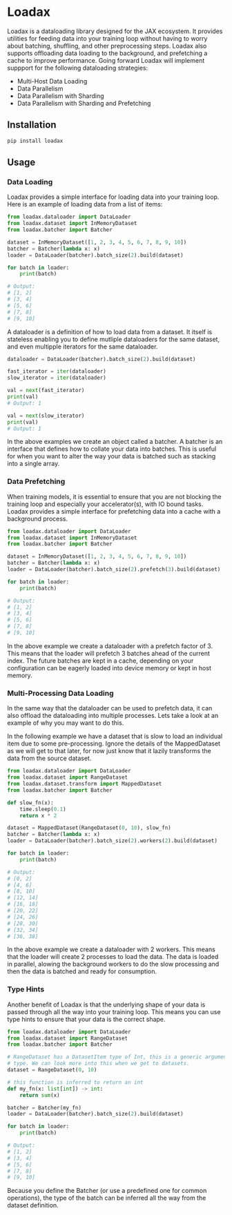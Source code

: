 # Loadax

Loadax is a dataloading library designed for the JAX ecosystem. It provides utilities for feeding data into your training loop without having to worry about batching, shuffling, and other preprocessing steps. Loadax also supports offloading data loading to the background, and prefetching a cache to improve performance. Going forward Loadax will implement suppport for the following dataloading strategies:

- Multi-Host Data Loading
- Data Parallelism
- Data Parallelism with Sharding
- Data Parallelism with Sharding and Prefetching

## Installation

```bash
pip install loadax
```

## Usage

### Data Loading

Loadax provides a simple interface for loading data into your training loop. Here is an example of loading data from a list of items:

```python
from loadax.dataloader import DataLoader
from loadax.dataset import InMemoryDataset
from loadax.batcher import Batcher

dataset = InMemoryDataset([1, 2, 3, 4, 5, 6, 7, 8, 9, 10])
batcher = Batcher(lambda x: x)
loader = DataLoader(batcher).batch_size(2).build(dataset)

for batch in loader:
    print(batch)

# Output:
# [1, 2]
# [3, 4]
# [5, 6]
# [7, 8]
# [9, 10]
```

A dataloader is a definition of how to load data from a dataset. It itself is stateless enabling you to define mutliple dataloaders for the same dataset, and even multipple iterators for the same dataloader.

```python
dataloader = DataLoader(batcher).batch_size(2).build(dataset)

fast_iterator = iter(dataloader)
slow_iterator = iter(dataloader)

val = next(fast_iterator)
print(val)
# Output: 1

val = next(slow_iterator)
print(val)
# Output: 1
```

In the above examples we create an object called a batcher. A batcher is an interface that defines how to collate your data into batches. This is useful for when you want to alter the way your data is batched such as stacking into a single array.

### Data Prefetching

When training models, it is essential to ensure that you are not blocking the training loop and especially your accelerator(s), with IO bound tasks. Loadax provides a simple interface for prefetching data into a cache with a background process.

```python
from loadax.dataloader import DataLoader
from loadax.dataset import InMemoryDataset
from loadax.batcher import Batcher

dataset = InMemoryDataset([1, 2, 3, 4, 5, 6, 7, 8, 9, 10])
batcher = Batcher(lambda x: x)
loader = DataLoader(batcher).batch_size(2).prefetch(3).build(dataset)

for batch in loader:
    print(batch)

# Output:
# [1, 2]
# [3, 4]
# [5, 6]
# [7, 8]
# [9, 10]
```

In the above example we create a dataloader with a prefetch factor of 3. This means that the loader will prefetch 3 batches ahead of the current index. The future batches are kept in a cache, depending on your configuration can be eagerly loaded into device memory or kept in host memory.

### Multi-Processing Data Loading

In the same way that the dataloader can be used to prefetch data, it can also offload the dataloading into multiple processes. Lets take a look at an example of why you may want to do this.

In the following example we have a dataset that is slow to load an individual item due to some pre-processing. Ignore the details of the MappedDataset as we will get to that later, for now just know that it lazily transforms the data from the source dataset.

```python
from loadax.dataloader import DataLoader
from loadax.dataset import RangeDataset
from loadax.dataset.transform import MappedDataset
from loadax.batcher import Batcher

def slow_fn(x):
    time.sleep(0.1)
    return x * 2

dataset = MappedDataset(RangeDataset(0, 10), slow_fn)
batcher = Batcher(lambda x: x)
loader = DataLoader(batcher).batch_size(2).workers(2).build(dataset)

for batch in loader:
    print(batch)

# Output:
# [0, 2]
# [4, 6]
# [8, 10]
# [12, 14]
# [16, 18]
# [20, 22]
# [24, 26]
# [28, 30]
# [32, 34]
# [36, 38]
```

In the above example we create a dataloader with 2 workers. This means that the loader will create 2 processes to load the data. The data is loaded in parallel, alowing the background workers to do the slow processing and then the data is batched and ready for consumption.

### Type Hints

Another benefit of Loadax is that the underlying shape of your data is passed through all the way into your training loop. This means you can use type hints to ensure that your data is the correct shape.

```python
from loadax.dataloader import DataLoader
from loadax.dataset import RangeDataset
from loadax.batcher import Batcher

# RangeDataset has a DatasetItem type of Int, this is a generic argument that can be supplied to any dataset
# type. We can look more into this when we get to datasets.
dataset = RangeDataset(0, 10)

# this function is inferred to return an int
def my_fn(x: list[int]) -> int:
    return sum(x)

batcher = Batcher(my_fn)
loader = DataLoader(batcher).batch_size(2).build(dataset)

for batch in loader:
    print(batch)

# Output:
# [1, 2]
# [3, 4]
# [5, 6]
# [7, 8]
# [9, 10]
```

Because you define the Batcher (or use a predefined one for common operations), the type of the batch can be inferred all the way from the dataset definition.
